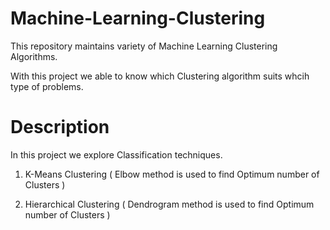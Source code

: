 # Machine-Learning-Clustering

This repository maintains variety of Machine Learning Clustering Algorithms.

With this project we able to know which Clustering algorithm suits whcih type of problems.

# Description

In this project we explore Classification techniques.

1) K-Means Clustering ( Elbow method is used to find Optimum number of Clusters )

2) Hierarchical Clustering ( Dendrogram method is used to find Optimum number of Clusters )




